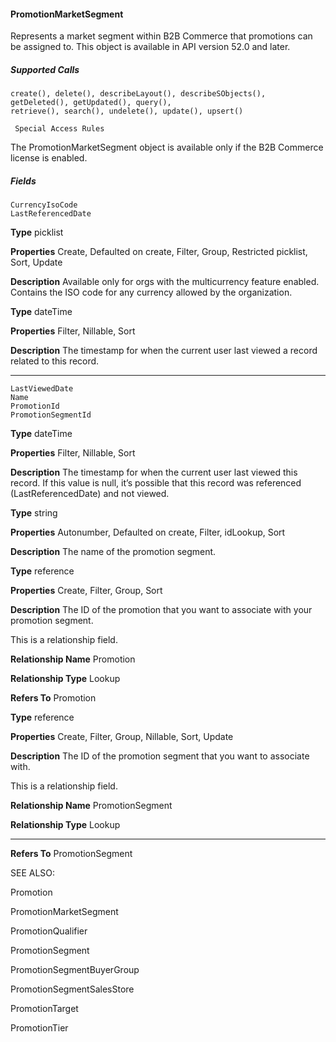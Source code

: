 #### PromotionMarketSegment

Represents a market segment within B2B Commerce that promotions can be assigned to. This object is available in API version 52.0 and
later.

##### Supported Calls
```
create(), delete(), describeLayout(), describeSObjects(), getDeleted(), getUpdated(), query(),
retrieve(), search(), undelete(), update(), upsert()

 Special Access Rules

```
The PromotionMarketSegment object is available only if the B2B Commerce license is enabled.

##### Fields

```
CurrencyIsoCode
LastReferencedDate

```

**Type**
picklist

**Properties**
Create, Defaulted on create, Filter, Group, Restricted picklist, Sort, Update

**Description**
Available only for orgs with the multicurrency feature enabled. Contains the ISO code for
any currency allowed by the organization.

**Type**
dateTime

**Properties**
Filter, Nillable, Sort

**Description**
The timestamp for when the current user last viewed a record related to this record.


-----

```
LastViewedDate
Name
PromotionId
PromotionSegmentId

```

**Type**
dateTime

**Properties**
Filter, Nillable, Sort

**Description**
The timestamp for when the current user last viewed this record. If this value is null, it’s
possible that this record was referenced (LastReferencedDate) and not viewed.

**Type**
string

**Properties**
Autonumber, Defaulted on create, Filter, idLookup, Sort

**Description**
The name of the promotion segment.

**Type**
reference

**Properties**
Create, Filter, Group, Sort

**Description**
The ID of the promotion that you want to associate with your promotion segment.

This is a relationship field.

**Relationship Name**
Promotion

**Relationship Type**
Lookup

**Refers To**
Promotion

**Type**
reference

**Properties**
Create, Filter, Group, Nillable, Sort, Update

**Description**
The ID of the promotion segment that you want to associate with.

This is a relationship field.

**Relationship Name**
PromotionSegment

**Relationship Type**
Lookup


-----

**Refers To**
PromotionSegment

SEE ALSO:

Promotion

PromotionMarketSegment

PromotionQualifier

PromotionSegment

PromotionSegmentBuyerGroup

PromotionSegmentSalesStore

PromotionTarget

PromotionTier
